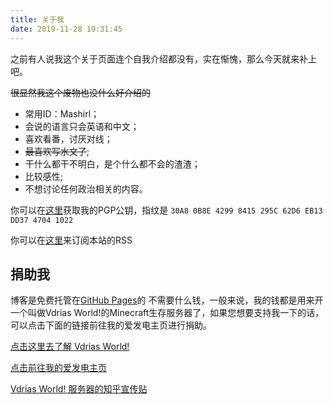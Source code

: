 ```yaml
---
title: 关于我
date: 2019-11-28 19:31:45
---
```


之前有人说我这个关于页面连个自我介绍都没有，实在惭愧，那么今天就来补上吧。

~~很显然我这个废物也没什么好介绍的~~

+ 常用ID：Mashirl；
+ 会说的语言只会英语和中文；
+ 喜欢看番，讨厌对线；
+ ~~最喜欢写水文了~~;
+ 干什么都干不明白，是个什么都不会的渣渣；
+ 比较感性;
+ 不想讨论任何政治相关的内容。

你可以在[这里](https://pgp.key-server.io/0xEB13DD3747041022)获取我的PGP公钥，指纹是 <code>30A8 0B8E 4299 8415 295C  62D6 EB13 DD37 4704 1022</code>

你可以在[这里](https://www.mashirl.com/atom.xml)来订阅本站的RSS

## 捐助我

博客是免费托管在[GitHub Pages](https://pages.github.com/)的 不需要什么钱，一般来说，我的钱都是用来开一个叫做Vdrias World!的Minecraft生存服务器了，如果您想要支持我一下的话，可以点击下面的链接前往我的爱发电主页进行捐助。

[点击这里去了解 Vdrias World!](https://www.mashirl.cn/2020/02/27/vdrias-world-minecraft-server/)

[点击前往我的爱发电主页](https://afdian.net/@Mashirl)

[Vdrias World! 服务器的知乎宣传贴](https://zhuanlan.zhihu.com/p/110121249)